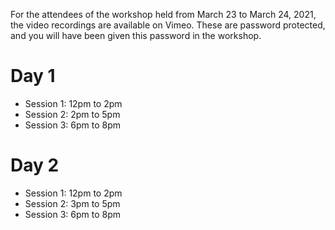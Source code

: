 For the attendees of the workshop held from March 23 to March 24, 2021, the video recordings are available on Vimeo.
These are password protected, and you will have been given this password in the workshop.

# Day 1

* Session 1: 12pm to 2pm
* Session 2: 2pm to 5pm
* Session 3: 6pm to 8pm

# Day 2

* Session 1: 12pm to 2pm
* Session 2: 3pm to 5pm
* Session 3: 6pm to 8pm

